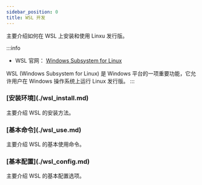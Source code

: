 ```yaml
---
sidebar_position: 0
title: WSL 开发
---
```


主要介绍如何在 WSL 上安装和使用 Linxu 发行版。

:::info
- WSL 官网： [Windows Subsystem for Linux](https://learn.microsoft.com/zh-cn/windows/wsl/)

WSL (Windows Subsystem for Linux) 是 Windows 平台的一项重要功能，它允许用户在 Windows 操作系统上运行 Linux 发行版。
:::

<h3 class="no-counter">[安装环境](./wsl_install.md)</h3>

主要介绍 WSL 的安装方法。

<h3 class="no-counter">[基本命令](./wsl_use.md)</h3>

主要介绍 WSL 的基本使用命令。

<h3 class="no-counter">[基本配置](./wsl_config.md)</h3>

主要介绍 WSL 的基本配置选项。
